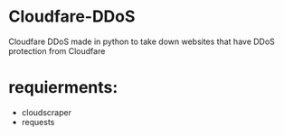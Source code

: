 # Cloudfare-DDoS
Cloudfare DDoS made in python to take down websites that have DDoS protection from Cloudfare

# requierments:
- cloudscraper
- requests
